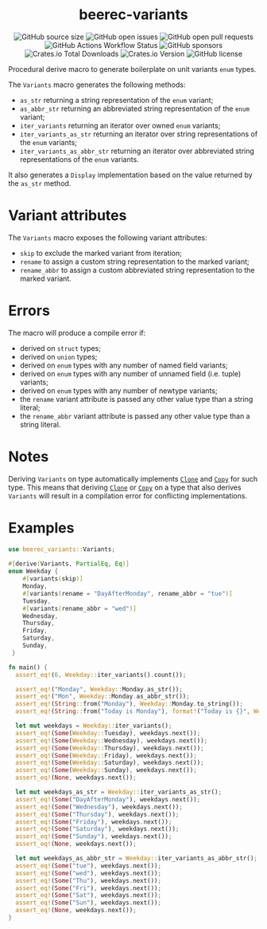 <div align="center">
  <h1 align="center">beerec-variants</h1>

  ![GitHub source size](https://img.shields.io/github/languages/code-size/marcoradocchia/beerec-variants?color=%ea6962&logo=github&style=flat-square)
  ![GitHub open issues](https://img.shields.io/github/issues-raw/marcoradocchia/beerec-variants?color=%23d8a657&logo=github&style=flat-square)
  ![GitHub open pull requests](https://img.shields.io/github/issues-pr-raw/marcoradocchia/beerec-variants?color=%2389b482&logo=github&style=flat-square)
  ![GitHub Actions Workflow Status](https://img.shields.io/github/actions/workflow/status/marcoradocchia/beerec-variants/rust.yml?color=%7daea3&logo=github&style=flat-square)
  ![GitHub sponsors](https://img.shields.io/github/sponsors/marcoradocchia?color=%23d3869b&logo=github&style=flat-square)
  ![Crates.io Total Downloads](https://img.shields.io/crates/d/beerec-variants?color=%89b482&logo=rust&style=flat-square)
  ![Crates.io Version](https://img.shields.io/crates/v/beerec-variants?color=%d3869b&logo=rust&style=flat-square)
  ![GitHub license](https://img.shields.io/github/license/marcoradocchia/beerec-variants?color=%23e78a4e&style=flat-square)
</div>

Procedural derive macro to generate boilerplate on unit variants `enum` types.

The `Variants` macro generates the following methods:
- `as_str` returning a string representation of the `enum` variant;
- `as_abbr_str` returning an abbreviated string representation of the `enum` variant;
- `iter_variants` returning an iterator over owned `enum` variants;
- `iter_variants_as_str` returning an iterator over string representations of the `enum` variants;
- `iter_variants_as_abbr_str` returning an iterator over abbreviated string representations of the `enum` variants.

It also generates a `Display` implementation based on the value returned by the `as_str` method.

# Variant attributes

The `Variants` macro exposes the following variant attributes:
- `skip` to exclude the marked variant from iteration;
- `rename` to assign a custom string representation to the marked variant;
- `rename_abbr` to assign a custom abbreviated string representation to the marked variant.

# Errors

The macro will produce a compile error if:
- derived on `struct` types;
- derived on `union` types;
- derived on `enum` types with any number of named field variants;
- derived on `enum` types with any number of unnamed field (i.e. tuple) variants;
- derived on `enum` types with any number of newtype variants;
- the `rename` variant attribute is passed any other value type than a string literal;
- the `rename_abbr` variant attribute is passed any other value type than a string literal.

# Notes 
Deriving `Variants` on type automatically implements [`Clone`] and [`Copy`] for such type.
This means that deriving [`Clone`] or [`Copy`] on a type that also derives `Variants`
will result in a compilation error for conflicting implementations.

[`Display`]: https://doc.rust-lang.org/std/fmt/trait.Display.html
[`Clone`]: https://doc.rust-lang.org/std/clone/trait.Clone.html
[`Copy`]: https://doc.rust-lang.org/std/marker/trait.Copy.html

# Examples

```rust
use beerec_variants::Variants;
 
#[derive(Variants, PartialEq, Eq)]
enum Weekday {
    #[variants(skip)]
    Monday,
    #[variants(rename = "DayAfterMonday", rename_abbr = "tue")]
    Tuesday,
    #[variants(rename_abbr = "wed")]
    Wednesday,
    Thursday,
    Friday,
    Saturday,
    Sunday,
 }

fn main() {
  assert_eq!(6, Weekday::iter_variants().count());

  assert_eq!("Monday", Weekday::Monday.as_str());
  assert_eq!("Mon", Weekday::Monday.as_abbr_str());
  assert_eq!(String::from("Monday"), Weekday::Monday.to_string());
  assert_eq!(String::from("Today is Monday"), format!("Today is {}", Weekday::Monday));

  let mut weekdays = Weekday::iter_variants();
  assert_eq!(Some(Weekday::Tuesday), weekdays.next());
  assert_eq!(Some(Weekday::Wednesday), weekdays.next());
  assert_eq!(Some(Weekday::Thursday), weekdays.next());
  assert_eq!(Some(Weekday::Friday), weekdays.next());
  assert_eq!(Some(Weekday::Saturday), weekdays.next());
  assert_eq!(Some(Weekday::Sunday), weekdays.next());
  assert_eq!(None, weekdays.next());

  let mut weekdays_as_str = Weekday::iter_variants_as_str();
  assert_eq!(Some("DayAfterMonday"), weekdays.next());
  assert_eq!(Some("Wednesday"), weekdays.next());
  assert_eq!(Some("Thursday"), weekdays.next());
  assert_eq!(Some("Friday"), weekdays.next());
  assert_eq!(Some("Saturday"), weekdays.next());
  assert_eq!(Some("Sunday"), weekdays.next());
  assert_eq!(None, weekdays.next());

  let mut weekdays_as_abbr_str = Weekday::iter_variants_as_abbr_str();
  assert_eq!(Some("tue"), weekdays.next());
  assert_eq!(Some("wed"), weekdays.next());
  assert_eq!(Some("Thu"), weekdays.next());
  assert_eq!(Some("Fri"), weekdays.next());
  assert_eq!(Some("Sat"), weekdays.next());
  assert_eq!(Some("Sun"), weekdays.next());
  assert_eq!(None, weekdays.next());
}
```
